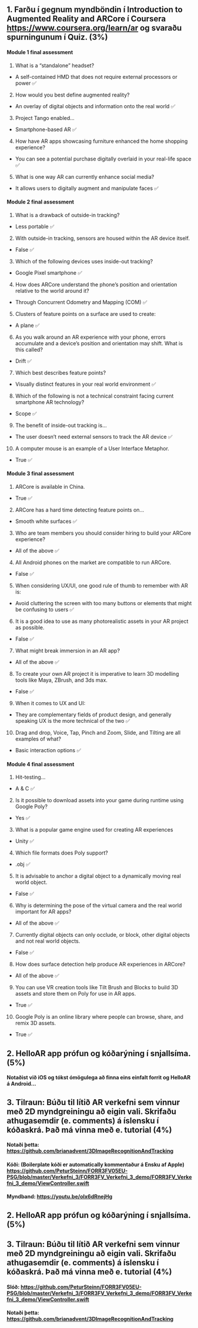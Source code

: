 ## 1. Farðu í gegnum myndböndin í Introduction to Augmented Reality and ARCore í Coursera https://www.coursera.org/learn/ar og svaraðu spurningunum í Quiz. (3%)


#### Module 1 final assessment

1. What is a “standalone” headset?

  * A self-contained HMD that does not require external processors or power ✅

2. How would you best define augmented reality?

  * An overlay of digital objects and information onto the real world ✅

3. Project Tango enabled...

  * Smartphone-based AR ✅

4. How have AR apps showcasing furniture enhanced the home shopping experience?

  * You can see a potential purchase digitally overlaid in your real-life space ✅

5. What is one way AR can currently enhance social media?

  * It allows users to digitally augment and manipulate faces ✅

#### Module 2 final assessment

1. What is a drawback of outside-in tracking?

  * Less portable ✅

2. With outside-in tracking, sensors are housed within the AR device itself.

  * False ✅

3. Which of the following devices uses inside-out tracking?

  * Google Pixel smartphone ✅

4. How does ARCore understand the phone’s position and orientation relative to the world around it?

  * Through Concurrent Odometry and Mapping (COM) ✅

5. Clusters of feature points on a surface are used to create:

  * A plane ✅

6. As you walk around an AR experience with your phone, errors accumulate and a device’s position and orientation may shift. What is this called?

  * Drift ✅

7. Which best describes feature points?

  * Visually distinct features in your real world environment ✅

8. Which of the following is not a technical constraint facing current smartphone AR technology?

  * Scope ✅

9. The benefit of inside-out tracking is…

  * The user doesn’t need external sensors to track the AR device ✅

10. A computer mouse is an example of a User Interface Metaphor.

  * True ✅

#### Module 3 final assessment

1. ARCore is available in China.

  * True ✅

2. ARCore has a hard time detecting feature points on...

  * Smooth white surfaces ✅

3. Who are team members you should consider hiring to build your ARCore experience?

  * All of the above ✅

4. All Android phones on the market are compatible to run ARCore.

  * False ✅

5. When considering UX/UI, one good rule of thumb to remember with AR is:

  * Avoid cluttering the screen with too many buttons or elements that might be confusing to users ✅

6. It is a good idea to use as many photorealistic assets in your AR project as possible.

  * False ✅

7. What might break immersion in an AR app?

  * All of the above ✅

8. To create your own AR project it is imperative to learn 3D modelling tools like Maya, ZBrush, and 3ds max.

  * False ✅

9. When it comes to UX and UI:

  * They are complementary fields of product design, and generally speaking UX is the more technical of the two ✅

10. Drag and drop, Voice, Tap, Pinch and Zoom, Slide, and Tilting are all examples of what?

  * Basic interaction options ✅

#### Module 4 final assessment

1. Hit-testing…

  * A & C ✅

2. Is it possible to download assets into your game during runtime using Google Poly?

  * Yes ✅

3. What is a popular game engine used for creating AR experiences

  * Unity ✅

4. Which file formats does Poly support?

  * .obj ✅

5. It is advisable to anchor a digital object to a dynamically moving real world object.

  * False ✅

6. Why is determining the pose of the virtual camera and the real world important for AR apps?

  * All of the above ✅

7. Currently digital objects can only occlude, or block, other digital objects and not real world objects.

  * False ✅

8. How does surface detection help produce AR experiences in ARCore?

  * All of the above ✅

9. You can use VR creation tools like Tilt Brush and Blocks to build 3D assets and store them on Poly for use in AR apps.

  * True ✅

10. Google Poly is an online library where people can browse, share, and remix 3D assets.

  * True ✅

## 2. HelloAR app prófun og kóðarýning í snjallsíma. (5%)

#### Notaðist við iOS og tókst ómögulega að finna eins einfalt forrit og HelloAR á Android...

## 3. Tilraun: Búðu til lítið AR verkefni sem vinnur með 2D myndgreiningu að eigin vali. Skrifaðu athugasemdir (e. comments) á íslensku í kóðaskrá. Það má vinna með e. tutorial (4%)

#### Notaði þetta: https://github.com/brianadvent/3DImageRecognitionAndTracking

#### Kóði: (Boilerplate kóði er automatically kommentaður á Ensku af Apple) https://github.com/PeturSteinn/FORR3FV05EU-PSG/blob/master/Verkefni_3/FORR3FV_Verkefni_3_demo/FORR3FV_Verkefni_3_demo/ViewController.swift

#### Myndband: https://youtu.be/oIx6dRnejHg

## 2. HelloAR app prófun og kóðarýning í snjallsíma. (5%)

## 3. Tilraun: Búðu til lítið AR verkefni sem vinnur með 2D myndgreiningu að eigin vali. Skrifaðu athugasemdir (e. comments) á íslensku í kóðaskrá. Það má vinna með e. tutorial (4%)

#### Slóð: https://github.com/PeturSteinn/FORR3FV05EU-PSG/blob/master/Verkefni_3/FORR3FV_Verkefni_3_demo/FORR3FV_Verkefni_3_demo/ViewController.swift
#### Notaði þetta: https://github.com/brianadvent/3DImageRecognitionAndTracking
